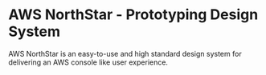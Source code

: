 # AWS NorthStar - Prototyping Design System

AWS NorthStar is an easy-to-use and high standard design system for delivering an AWS console like user experience.

[//]: <> (The README will be generated in the pipeline during build time. This is a placeholder.)


